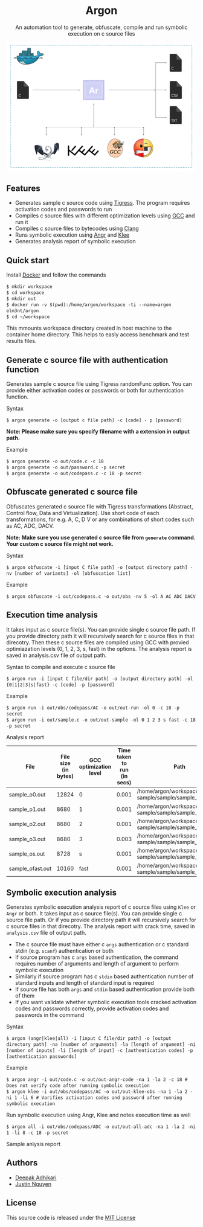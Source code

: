 <h1 align="center">Argon</h1>
<p align="center">
  An automation tool to generate, obfuscate, compile and run symbolic execution on c source files
</p>

![Argon Architecture](architecture.png)


## Features

- Generates sample c source code using [Tigress](http://tigress.cs.arizona.edu/). The program requires activation codes and passwords to run 
- Compiles c source files with different optimization levels using [GCC](https://gcc.gnu.org/) and run it
- Compiles c source files to bytecodes using [Clang](https://clang.llvm.org/)
- Runs symbolic execution using [Angr](http://angr.io/) and [Klee](https://github.com/klee/)
- Generates analysis report of symbolic execution


## Quick start

Install [Docker](https://www.docker.com/) and follow the commands

```
$ mkdir workspace
$ cd workspace
$ mkdir out
$ docker run -v $(pwd):/home/argon/workspace -ti --name=argon elm3nt/argon
$ cd ~/workspace
```
This mmounts workspace directory created in host machine to the container home directory. This helps to easly access benchmark and test results files.


## Generate c source file with authentication function

Generates sample c source file using Tigress randomFunc option. You can provide either activation codes or passwords or both for authentication function.

Syntax
```
$ argon generate -o [output c file path] -c [code] - p [password]
```

**Note: Please make sure you specify filename with a extension in output path.**


Example
```
$ argon generate -o out/code.c -c 18
$ argon generate -o out/password.c -p secret
$ argon generate -o out/codepass.c -c 18 -p secret
```

## Obfuscate generated c source file

Obfuscates generated c source file with Tigress transformations (Abstract, Control flow, Data and Virtualization). Use short code of each transformations, for e.g. A, C, D V or any combinations of short codes such as AC, ADC, DACV.  

**Note: Make sure you use generated c source file from `generate` command. Your custom c source file might not work.**

Syntax
```
$ argon obfuscate -i [input C file path] -o [output directory path] -nv [number of variants] -ol [obfuscation list]
```

Example
```
$ argon obfuscate -i out/codepass.c -o out/obs -nv 5 -ol A AC ADC DACV
```

## Execution time analysis

It takes input as c source file(s). You can provide single c source file path. If you provide directory path it will recursively search for c source files in that direcotry. Then these c source files are compiled using GCC with provied optimiazation levels (0, 1, 2, 3, s, fast) in the options. The analysis report is saved in analysis.csv file of output path.

Syntax to compile and execute c source file 

```
$ argon run -i [input C file/dir path] -o [output directory path] -ol {0|1|2|3|s|fast} -c [code] -p [password]
```

Example
```
$ argon run -i out/obs/codepass/AC -o out/out-run -ol 0 -c 18 -p secret
$ argon run -i out/sample.c -o out/out-sample -ol 0 1 2 3 s fast -c 18 -p secret
```

Analysis report

|File|File size (in bytes)|GCC optimization level|Time taken to run (in secs)|Path|
|----|--------------------|----------------------|---------------------------|----|
|sample_o0.out|12824|0|0.001|/home/argon/workspace/out/out-sample/sample/sample_o0.out|
|sample_o1.out|8680|1|0.001|/home/argon/workspace/out/out-sample/sample/sample_o1.out|
|sample_o2.out|8680|2|0.001|/home/argon/workspace/out/out-sample/sample/sample_o2.out|
|sample_o3.out|8680|3|0.003|/home/argon/workspace/out/out-sample/sample/sample_o3.out|
|sample_os.out|8728|s|0.001|/home/argon/workspace/out/out-sample/sample/sample_os.out|
|sample_ofast.out|10160|fast|0.001|/home/argon/workspace/out/out-sample/sample/sample_ofast.out|


## Symbolic execution analysis

Generates symbolic execution analysis report of c source files using `Klee` or `Angr` or both. It takes input as c source file(s). You can provide single c source file path. Or if you provide directory path it will recursively search for c source files in that direcotry. The analysis report with crack time,  saved in `analysis.csv` file of output path.
- The c source file must have either c `args` authentication or c standard stdin (e.g. `scanf`) authentication or both
- If source program has c `args` based authentication, the command requires number of arguments and length of argument to perform symbolic execution
- Similarly if source program has c `stdin` based authentication number of standard inputs and length of standard input is required
- If source file has both `args` and `stdin` based authentication provide both of them
- If you want validate whether symbolic execution tools cracked activation codes and passwords correctly, provide activation codes and passwords in the command

Syntax
```
$ argon (angr|klee|all) -i [input C file/dir path] -o [output directory path] -na [number of arguments] -la [length of argument] -ni [number of inputs] -li [length of input] -c [authentication codes] -p [authentication passwords]
```

Example
```
$ argon angr -i out/code.c -o out/out-angr-code -na 1 -la 2 -c 18 # Does not verify code after running symbolic execution
$ argon klee -i out/obs/codepass/AC -o out/out-klee-obs -na 1 -la 2 -ni 1 -li 6 # Varifies activation codes and password after running symbolic execution
```

Run symbolic execution using Angr, Klee and notes execution time as well
```
$ argon all -i out/obs/codepass/ADC -o out/out-all-adc -na 1 -la 2 -ni 1 -li 8 -c 18 -p secret
```

Sample anlysis report


## Authors

* [Deepak Adhikari](https://github.com/deepsadhi)
* [Justin Nguyen](https://github.com/Thienx99)


## License

This source code is released under the [MIT License](LICENSE.md)

